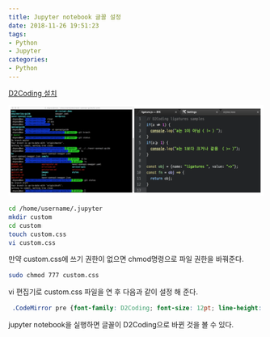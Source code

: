 ```yaml
---
title: Jupyter notebook 글꼴 설정
date: 2018-11-26 19:51:23
tags: 
- Python
- Jupyter
categories:
- Python
---
```


[D2Coding 설치](https://github.com/naver/d2codingfont)

![](/images/1543128432857.png)



```bash
cd /home/username/.jupyter
mkdir custom
cd custom
touch custom.css
vi custom.css
```

만약 custom.css에 쓰기 권한이 없으면 chmod명령으로 파일 권한을 바꿔준다.

```bash
sudo chmod 777 custom.css
```



vi 편집기로 custom.css 파일을 연 후 다음과 같이 설정 해 준다.

```css
 .CodeMirror pre {font-family: D2Coding; font-size: 12pt; line-height: 120%;}
```



jupyter notebook을 실행하면 글꼴이 D2Coding으로 바뀐 것을 볼 수 있다.



